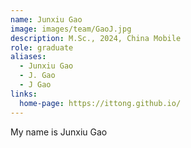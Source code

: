 ```yaml
---
name: Junxiu Gao
image: images/team/GaoJ.jpg
description: M.Sc., 2024, China Mobile
role: graduate
aliases:
  - Junxiu Gao
  - J. Gao
  - J Gao
links:
  home-page: https://ittong.github.io/
---
```


My name is Junxiu Gao